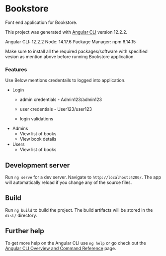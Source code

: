 # Bookstore #
Font end application for Bookstore.

This project was generated with [Angular CLI](https://github.com/angular/angular-cli) version 12.2.2.

Angular CLI: 12.2.2
Node: 14.17.6
Package Manager: npm 6.14.15

Make sure to install all the required packages/software with specified vesion as mention above before running Bookstore application.

### Features ###
Use Below mentions credentails to logged into application. 
* Login 
    * admin credentials - Admin123/admin123
    * user credentials -  User123/user123

    * login validations    
* Admins
    * View list of books
    * View book details
* Users
    * View list of books  
 
## Development server

Run `ng serve` for a dev server. Navigate to `http://localhost:4200/`. The app will automatically reload if you change any of the source files.

## Build

Run `ng build` to build the project. The build artifacts will be stored in the `dist/` directory.

## Further help

To get more help on the Angular CLI use `ng help` or go check out the [Angular CLI Overview and Command Reference](https://angular.io/cli) page.
